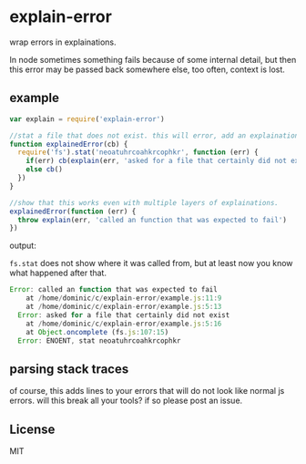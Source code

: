 # explain-error

wrap errors in explainations.

In node sometimes something fails because of some internal detail,
but then this error may be passed back somewhere else, too often,
context is lost.

## example

``` js
var explain = require('explain-error')

//stat a file that does not exist. this will error, add an explaination.
function explainedError(cb) {
  require('fs').stat('neoatuhrcoahkrcophkr', function (err) {
    if(err) cb(explain(err, 'asked for a file that certainly did not exist'))
    else cb()
  })
}

//show that this works even with multiple layers of explainations.
explainedError(function (err) {
  throw explain(err, 'called an function that was expected to fail')
})
```

output:

`fs.stat` does not show where it was called from,
but at least now you know what happened after that.

``` js
Error: called an function that was expected to fail
    at /home/dominic/c/explain-error/example.js:11:9
    at /home/dominic/c/explain-error/example.js:5:13
  Error: asked for a file that certainly did not exist
    at /home/dominic/c/explain-error/example.js:5:16
    at Object.oncomplete (fs.js:107:15)
  Error: ENOENT, stat neoatuhrcoahkrcophkr

```

## parsing stack traces

of course, this adds lines to your errors that will do not look like normal js errors.
will this break all your tools? if so please post an issue.

## License

MIT
